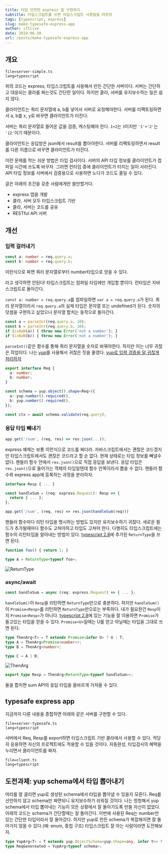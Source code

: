 ```yaml
---
title: 타입 안전한 express 앱 구현하기
subtitle: 타입스크립트를 쓰면 타입스크립트 사용법을 따르라
tags: [typescript, express]
slug: make-typesafe-express-app
author: if1live
date: 2019-06-30
url: /posts/make-typesafe-express-app
---
```


## 개요

~~~maya:view
file=server-simple.ts
lang=typescript
~~~

위의 코드는 express, 타입스크립트를 사용해서 만든 간단한 서버이다.
서버는 간단하고 대응되는 클라를 짜는것도 간단한 일이다.
하지만 클라, 서버를 유지보수하는 일은 쉽지 않다.

클라이언트는 쿼리 문자열에 a, b를 넣어서 서버로 요청해야한다.
서버를 리팩토링하면서 a, b를 x, y로 바꾸면 클라이언트가 터진다.

서버는 쿼리 문자열로 들어온 값을 검증, 캐스팅해야 한다.
`1+2`는 `3`이지만 `'1'+'2'`는 `'12'`이기 때문이다.

클라이언트는 응답받은 json에서 result를 뽑아야한다.
서버를 리팩토링하면서 result를 다른 이름으로 바꾸면 클라이언트가 터진다.

이런 문제를 막는 쉬운 방법은 타입 검사이다.
서버의 API 타입 정보를 클라이언트가 컴파일 시간에 쓰도록 바꾸자.
그러면 런타임 중에 클라이언트가 터지는 일이 사라진다.
API 타입 정보를 서버에서 검증용으로 사용하면 노다가 코드도 줄일 수 있다.

글은 아래의 조건을 갖춘 사람에게만 쓸만할거다.

* express 앱을 개발
* 클라, 서버 모두 타입스크립트 기반
* 클라, 서버는 코드를 공유
* RESTful API 서버

## 개선

### 입력 걸러내기

```ts
const a: number = req.query.a;
const b: number = req.query.b;
```

이런식으로 짜면 쿼리 문자열로부터 number타입으로 얻을 수 있다.

라고 생각하면 안된다!
타입스크립트는 컴파일 타임에만 개입할 뿐이다.
런타임은 자바스크립트로 돌아간다.

`const a: number = req.query.a`를 컴파일하면 `var a = req.query.a`가 된다.
쿼리 문자열이라서 `req.query.a`의 실제 타입은 문자열 또는 undefined가 된다.
숫자의 덧셈을 구현하고 싶었으나 문자열 합치는 동작으로 돌아간다.

```ts
const a = parseInt(req.query.a, 10);
const b = parseInt(req.query.b, 10);
if (isNaN(a)) { throw new Error('not a number'); }
if (isNaN(b)) { throw new Error('not a number'); }
```

`parseInt()`같은 함수를 통해 쿼리 문자열을 숫자로 바꿔야한다.
하지만 이는 너무 귀찮은 작업이다.
나는 [yup][github-yup]를 사용해서 귀찮은 짓을 줄였다.
[yup로 입력 검증을 덜 귀찮게 처리하자]({attach}yup-declarative-input-validation/)

```ts
export interface Req {
  a: number;
  b: number;
}

const schema = yup.object().shape<Req>({
  a: yup.number().required(),
  b: yup.number().required(),
});

const ctx = await schema.validate(req.query);
```

### 응답 타입 빼내기

```ts
app.get('/sum', (req, res) => res.json(...));
```

express 예제는 보통 이런식으로 코드를 짜더라.
자바스크립트에서는 괜찮은 코드겠지만 타입스크립트에서도 괜찮은 코드라고 할 순 없다.
현재 상태로는 타입 정보를 빼낼수 없다.
핸들러 함수 안에서 `res.json()`으로 직접 응답을 보낸다.
응답 타입은 `res.json()`으로 들어가는 객체의 타입일텐데 함수 안쪽이라서 뽑을 수 없다.
핸들러 함수와 express app에 등록하는 과정을 분리하자.

```ts
interface Resp { ... }

const handleSum = (req: express.Request): Resp => {
  return { ... };
};

app.get('/sum', (req, res) => res.json(handleSum(req)))
```

핸들러 함수마다 리턴 타입을 명시하는 방법도 있지만 유지보수하기 귀찮다.
새로운 필드가 추가될때마다 함수도 고쳐야하고 타입도 고쳐야 한다.
다행히도 타입스크립트에는 함수의 리턴타입을 알아내는 방법이 있다.
[typescript 2.8][ts-28]에 추가된 `ReturnType`을 쓰면 된다.

```ts
function foo() { return 1; }

type A = ReturnType<typeof foo>;
```

![ReturnType]({attach}/make-typesafe-express-app/ts-returntype.png)

### async/await


```ts
const handleSum = async (req: express.Request) => { ... };
```

`handleSum()`이 `Resp`을 리턴하면 `ReturnType`만으로 충분하다.
하지만 `handleSum()`이 `Promise<Resp>`를 리턴하면 `ReturnType`만으로는 부족하다.
내가 필요한건 `Resp`이지 `Promise<Resp>`가 아니다.
[typescript 2.8][ts-28]에 있는 기능을 잘 이용하면 `Promise`가 들고있는 타입을 얻을 수 있다.
`Promise<U>`일때는 U를 얻고 아닐때는 타입을 그대로 쓰면 된다.

```ts
type ThenArg<T> = T extends Promise<infer U> ? U : T;
type A = ThenArg<Promise<number>>;
type B = ThenArg<number>;

type C = A | B;
```

![ThenArg]({attach}/make-typesafe-express-app/ts-thenarg.png)

```ts
export type Resp = ThenArg<ReturnType<typeof handleSum>>;
```

둘을 합치면 sum API의 응답 타입을 올바르게 가져올 수 있다.

## typesafe express app

지금까지 다룬 내용을 종합하면 아래와 같은 서버를 구현할 수 있다.

~~~maya:view
file=server-typesafe.ts
lang=typescript
~~~

서버에서 Req, Resp를 export하면 타입스크립트 기반 클라에서 사용할 수 있다.
적당히 응용하면 자신의 프로젝트에도 적용할 수 있을 것이다.
자동완성, 타입검사의 혜택을 누리면서 클라이언트를 짜자.

~~~maya:view
file=client.ts
lang=typescript
~~~

## 도전과제: yup schema에서 타입 뽑아내기

머리를 잘 굴리면 yup로 생성된 schema에서 타입을 뽑아낼 수 있을지 모른다.
Req를 선언하지 않고 schema만 짜면되니 유지보수하기 쉬워질 것이다.
나는 멍청해서 yup schema에서 타입 뽑아내는 기능이 모든 상황에서 잘 돌아가도록 만들 자신이 없었다.
아래의 코드는 schema가 간단할때는 잘 돌아간다.
이번에 사용된 Req는 number만 있는 간단한 타입이라서 잘 돌아갔다.
하지만 yup로 만든 schema가 복잡해지면 잘 돌아가지 않을 수 있다.(예: enum, 중첩 구조)
타입스크립트 잘 아는 사람이라면 도전해보자.

```ts
type YupArg<T> = T extends yup.ObjectSchema<yup.Shape<any, infer Y>> ? Y : never;
type ReqGenereated = YupArg<typeof schema>;
```


[ts-28]: https://www.typescriptlang.org/docs/handbook/release-notes/typescript-2-8.html
[github-yup]: https://github.com/jquense/yup
